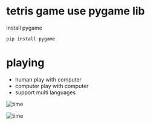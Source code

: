 # tetris game use pygame lib
install pygame


`
pip install pygame
`
# playing
- human play with computer
- computer play with computer
- support multi languages

![time](https://github.com/zhangenter/tetris/blob/master/13.gif) 

![time](https://github.com/zhangenter/tetris/blob/master/10.gif) 
